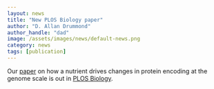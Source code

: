 ```yaml
---
layout: news
title: "New PLOS Biology paper"
author: "D. Allan Drummond"
author_handle: "dad"
image: /assets/images/news/default-news.png
category: news
tags: [publication]
---
```

Our [paper] on how a nutrient drives changes in protein encoding at the genome scale is out in [PLOS Biology].

[paper]: /papers/paper/a-nutrient-driven-trna/
[PLOS Biology]: http://www.plosbiology.org
